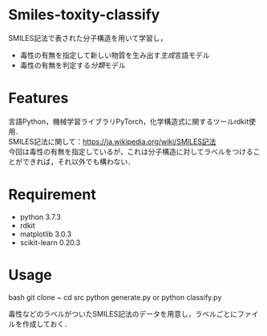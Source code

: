 # Smiles-toxity-classify
SMILES記法で表された分子構造を用いて学習し，  
 - 毒性の有無を指定して新しい物質を生み出す*生成*言語モデル  
 - 毒性の有無を判定する*分類*モデル
 
# Features
言語Python，機械学習ライブラリPyTorch，化学構造式に関するツールrdkit使用．  
SMILES記法に関して：https://ja.wikipedia.org/wiki/SMILES記法  
今回は毒性の有無を指定しているが，これは分子構造に対してラベルをつけることができれば，それ以外でも構わない．  

# Requirement

* python 3.7.3
* rdkit
* matplotlib 3.0.3
* scikit-learn 0.20.3

 
# Usage
 
bash
git clone ~
cd src
python generate.py or python classify.py

毒性などのラベルがついたSMILES記法のデータを用意し，ラベルごとにファイルを作成しておく．

 
